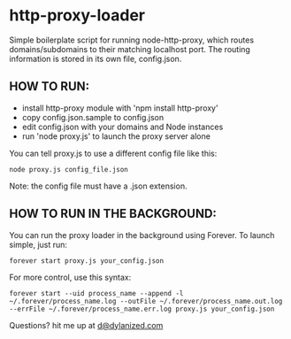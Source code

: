 http-proxy-loader
======================

Simple boilerplate script for running node-http-proxy, which routes domains/subdomains to their matching localhost port. The routing information is stored in its own file, config.json.

HOW TO RUN:
---

- install http-proxy module with 'npm install http-proxy'
- copy config.json.sample to config.json
- edit config.json with your domains and Node instances
- run 'node proxy.js' to launch the proxy server alone

You can tell proxy.js to use a different config file like this:

    node proxy.js config_file.json

Note: the config file must have a .json extension.

HOW TO RUN IN THE BACKGROUND:
---

You can run the proxy loader in the background using Forever. To launch simple, just run:

	forever start proxy.js your_config.json

For more control, use this syntax:

	forever start --uid process_name --append -l ~/.forever/process_name.log --outFile ~/.forever/process_name.out.log --errFile ~/.forever/process_name.err.log proxy.js your_config.json

Questions? hit me up at d@dylanized.com
